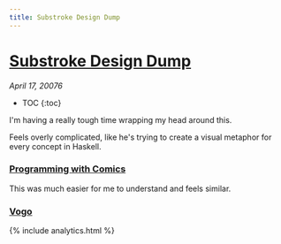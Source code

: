 ```yaml
---
title: Substroke Design Dump
---
```


# [Substroke Design Dump](http://worrydream.com/#!/substroke) 

_April 17, 20076_

* TOC
{:toc}

I'm having a really tough time wrapping my head around this.

Feels overly complicated, like he's trying to create a visual metaphor for every concept in Haskell.

### [Programming with Comics](http://whynotfireworks.com/programming-with-comics/)

This was much easier for me to understand and feels similar.

### [Vogo](mgrf.de/vogo/)

{% include analytics.html %}
